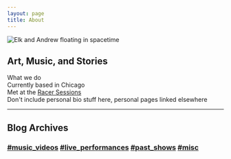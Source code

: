 ```yaml
---
layout: page
title: About
---
```


![Elk and Andrew floating in spacetime](https://aolmstead.github.io/spooky-action-blog/public/about-graphic.jpg)

## Art, Music, and Stories
What we do  
Currently based in Chicago  
Met at the [Racer Sessions](http://www.racersessions.com/)  
Don't include personal bio stuff here, personal pages linked elsewhere

-----

## Blog Archives
### [#music_videos][1] [#live_performances][2] [#past_shows][3] [#misc][4]

[1]: https://andrewolmstead.com/
[2]: https://andrewolmstead.com/
[3]: https://andrewolmstead.com/
[4]: https://andrewolmstead.com/
